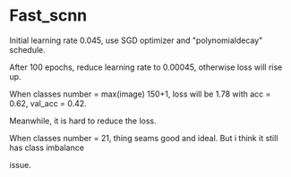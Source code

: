 # Fast_scnn

Initial learning rate 0.045, use SGD optimizer and "polynomialdecay" schedule.

After 100 epochs, reduce learning rate to 0.00045, otherwise loss will rise up.

When classes number = max(image) 150+1, loss will be 1.78 with acc = 0.62, val_acc = 0.42.

Meanwhile, it is hard to reduce the loss.


When classes number = 21, thing seams good and ideal. But i think it still has class imbalance 

issue.

